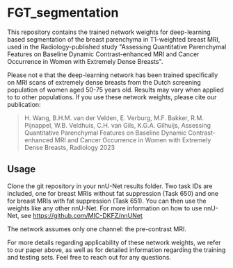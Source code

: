 # FGT_segmentation

This repository contains the trained network weights for deep-learning based segmentation of the breast parenchyma in T1-weighted breast MRI, used in the Radiology-published study "Assessing Quantitative Parenchymal Features on Baseline Dynamic Contrast-enhanced MRI and Cancer Occurrence in Women with Extremely Dense Breasts". 

Please not e that the deep-learning network has been trained specifically on MRI scans of extremely dense breasts from the Dutch screening population of women aged 50-75 years old. Results may vary when applied to to other populations. If you use these network weights, please cite our publication:

> H. Wang, B.H.M. van der Velden, E. Verburg, M.F. Bakker, R.M. Pijnappel, W.B. Veldhuis, C.H. van Gils, K.G.A. Gilhuijs, Assessing Quantitative Parenchymal Features on Baseline Dynamic Contrast-enhanced MRI and Cancer Occurrence in Women with Extremely Dense Breasts, Radiology 2023

## Usage

Clone the git repository in your nnU-Net results folder. Two task IDs are included, one for breast MRIs without fat suppression (Task 650) and one for breast MRIs with fat suppression (Task 651). You can then use the weights like any other nnU-Net. For more information on how to use nnU-Net, see https://github.com/MIC-DKFZ/nnUNet

The network assumes only one channel: the pre-contrast MRI.

For more details regarding applicability of these network weights, we refer to our paper above, as well as for detailed information regarding the training and testing sets. Feel free to reach out for any questions.
